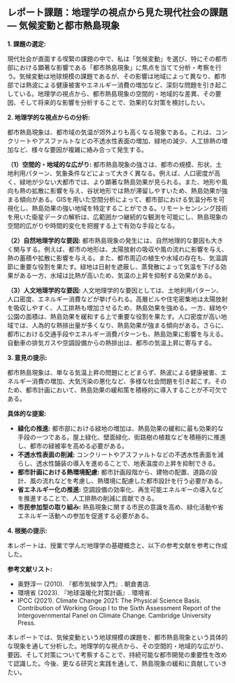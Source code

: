 ## レポート課題：地理学の視点から見た現代社会の課題 ― 気候変動と都市熱島現象

**1. 課題の選定:**

現代社会が直面する喫緊の課題の中で、私は「気候変動」を選び、特にその都市部における顕著な影響である「都市熱島現象」に焦点を当てて分析・考察を行う。気候変動は地球規模の課題であるが、その影響は地域によって異なり、都市部では熱波による健康被害やエネルギー消費の増加など、深刻な問題を引き起こしている。地理学の視点から、都市熱島現象の空間的・地域的な差異、その要因、そして将来的な影響を分析することで、効果的な対策を検討したい。


**2. 地理学的な視点からの分析:**

都市熱島現象は、都市域の気温が郊外よりも高くなる現象である。これは、コンクリートやアスファルトなどの不透水性表面の増加、緑地の減少、人工排熱の増加など、様々な要因が複雑に絡み合って発生する。

**（1）空間的・地域的な広がり:** 都市熱島現象の強さは、都市の規模、形状、土地利用パターン、気象条件などによって大きく異なる。例えば、人口密度が高く、緑地が少ない大都市では、より顕著な熱島効果が見られる。また、地形や風向も熱の拡散に影響を与え、谷状地形では熱が滞留しやすいため、熱島効果が強まる傾向がある。GISを用いた空間分析によって、都市部における気温分布を可視化し、熱島効果の強い地域を特定することができる。リモートセンシング技術を用いた衛星データの解析は、広範囲かつ継続的な観測を可能にし、熱島現象の空間的広がりや時間的変化を把握する上で有効な手段となる。

**（2）自然地理学的な要因:** 都市熱島現象の発生には、自然地理的な要因も大きく関与する。例えば、都市の地形は、太陽放射の吸収や風の流れに影響を与え、熱の蓄積や拡散に影響を与える。また、都市周辺の植生や水域の存在も、気温調節に重要な役割を果たす。緑地は日射を遮蔽し、蒸発散によって気温を下げる効果がある一方、水域は比熱が高いため、気温の上昇を抑制する効果がある。

**（3）人文地理学的な要因:** 人文地理学的な要因としては、土地利用パターン、人口密度、エネルギー消費などが挙げられる。高層ビルや住宅密集地は太陽放射を吸収しやすく、人工排熱も増加させるため、熱島効果を強める。一方、緑地や公園の面積は、熱島効果を緩和する上で重要な役割を果たす。人口密度が高い地域では、人為的な熱排出量が多くなり、熱島効果が強まる傾向がある。さらに、都市における交通手段やエネルギー消費パターンも、熱島効果に影響を与える。自動車の排気ガスや空調設備からの熱排出は、都市の気温上昇に寄与する。

**3. 意見の提示:**

都市熱島現象は、単なる気温上昇の問題にとどまらず、熱波による健康被害、エネルギー消費の増加、大気汚染の悪化など、多様な社会問題を引き起こす。そのため、都市計画において、熱島効果の緩和策を積極的に導入することが不可欠である。

**具体的な提案:**

* **緑化の推進:** 都市部における緑地の増加は、熱島効果の緩和に最も効果的な手段の一つである。屋上緑化、壁面緑化、街路樹の植栽などを積極的に推進し、都市の緑被率を高める必要がある。
* **不透水性表面の削減:** コンクリートやアスファルトなどの不透水性表面を減らし、透水性舗装の導入を進めることで、地表温度の上昇を抑制できる。
* **都市計画における熱環境配慮:** 都市計画段階から、建物の配置、道路の設計、風の流れなどを考慮し、熱環境に配慮した都市設計を行う必要がある。
* **省エネルギー化の推進:** 空調設備の効率化、再生可能エネルギーの導入などを推進することで、人工排熱の削減に貢献できる。
* **市民参加型の取り組み:** 熱島現象に関する市民の意識を高め、緑化活動や省エネルギー活動への参加を促進する必要がある。


**4. 根拠の提示:**

本レポートは、授業で学んだ地理学の基礎概念と、以下の参考文献を参考に作成した。


**参考文献リスト:**

* 奥野淳一 (2010). 『都市気候学入門』. 朝倉書店.
* 環境省 (2023). 『地球温暖化対策計画』. 環境省.
* IPCC (2021). Climate Change 2021: The Physical Science Basis. Contribution of Working Group I to the Sixth Assessment Report of the Intergovernmental Panel on Climate Change. Cambridge University Press.


本レポートでは、気候変動という地球規模の課題を、都市熱島現象という具体的な現象を通して分析した。地理学的な視点から、その空間的・地域的な広がり、要因、そして対策について考察することで、持続可能な都市開発の重要性を改めて認識した。今後、更なる研究と実践を通して、熱島現象の緩和に貢献していきたい。
